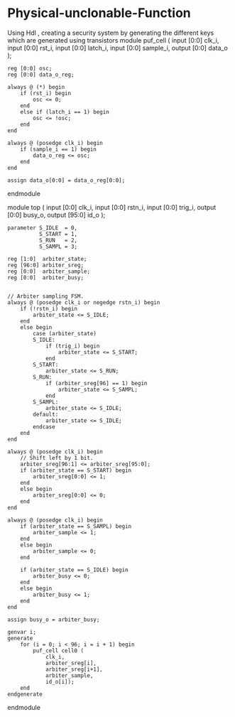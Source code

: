 # Physical-unclonable-Function
Using Hdl , creating a security system by generating the different keys which are generated using transistors
module puf_cell (
    input  [0:0]  clk_i,
    input  [0:0]  rst_i,
    input  [0:0]  latch_i,
    input  [0:0]  sample_i,
    output [0:0]  data_o
);

    reg [0:0] osc;
    reg [0:0] data_o_reg;

    always @ (*) begin
        if (rst_i) begin
            osc <= 0;
        end
        else if (latch_i == 1) begin
            osc <= !osc;
        end
    end

    always @ (posedge clk_i) begin
        if (sample_i == 1) begin
            data_o_reg <= osc;
        end
    end

    assign data_o[0:0] = data_o_reg[0:0];

endmodule

module top (
    input  [0:0]  clk_i,
    input  [0:0]  rstn_i,
    input  [0:0]  trig_i,
    output [0:0]  busy_o,
    output [95:0] id_o
);

    parameter S_IDLE  = 0,
              S_START = 1,
              S_RUN   = 2,
              S_SAMPL = 3;

    reg [1:0]  arbiter_state;
    reg [96:0] arbiter_sreg;
    reg [0:0]  arbiter_sample;
    reg [0:0]  arbiter_busy;


    // Arbiter sampling FSM.
    always @ (posedge clk_i or negedge rstn_i) begin
        if (!rstn_i) begin
            arbiter_state <= S_IDLE;
        end
        else begin
            case (arbiter_state)
            S_IDLE:
                if (trig_i) begin
                    arbiter_state <= S_START;
                end
            S_START:
                arbiter_state <= S_RUN;
            S_RUN:
                if (arbiter_sreg[96] == 1) begin
                    arbiter_state <= S_SAMPL;
                end
            S_SAMPL:
                arbiter_state <= S_IDLE;
            default:
                arbiter_state <= S_IDLE;
            endcase
        end
    end

    always @ (posedge clk_i) begin
        // Shift left by 1 bit.
        arbiter_sreg[96:1] <= arbiter_sreg[95:0];
        if (arbiter_state == S_START) begin
            arbiter_sreg[0:0] <= 1;
        end
        else begin
            arbiter_sreg[0:0] <= 0;
        end
    end

    always @ (posedge clk_i) begin
        if (arbiter_state == S_SAMPL) begin
            arbiter_sample <= 1;
        end
        else begin
            arbiter_sample <= 0;
        end
 
        if (arbiter_state == S_IDLE) begin
            arbiter_busy <= 0;
        end
        else begin
            arbiter_busy <= 1;
        end
    end

    assign busy_o = arbiter_busy;

    genvar i;
    generate
        for (i = 0; i < 96; i = i + 1) begin
            puf_cell cell0 (
                clk_i,
                arbiter_sreg[i],
                arbiter_sreg[i+1],
                arbiter_sample,
                id_o[i]);
        end
    endgenerate

endmodule
